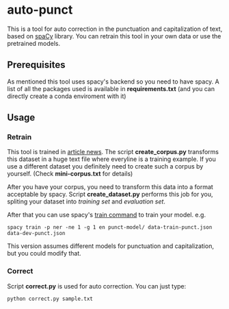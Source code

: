 # auto-punct
This is a tool for auto correction in the punctuation and capitalization of text, based on [spaCy](https://spacy.io/) library. You can retrain this tool in your own data or use the pretrained models.

## Prerequisites
As mentioned this tool uses spacy's backend so you need to have spacy. A list of all the packages used is available in **requirements.txt** (and you can directly create a conda enviroment with it)

## Usage
### Retrain
This tool is trained in [article news](https://www.kaggle.com/snapcrack/all-the-news). The script **create_corpus.py** transforms this dataset in a huge text file where everyline is a training example. If you use a different dataset you definitely need to create such a corpus by yourself. (Check **mini-corpus.txt** for details)

After you have your corpus, you need to transform this data into a format acceptable by spacy. Script **create_dataset.py** performs this job for you, spliting your dataset into *training set* and *evaluation set*.

After that you can use spacy's [train command](https://spacy.io/api/cli#train) to train your model. e.g.
```
spacy train -p ner -ne 1 -g 1 en punct-model/ data-train-punct.json data-dev-punct.json
```

This version assumes different models for punctuation and capitalization, but you could modify that.

### Correct
Script **correct.py** is used for auto correction. You can just type:
```
python correct.py sample.txt
```
